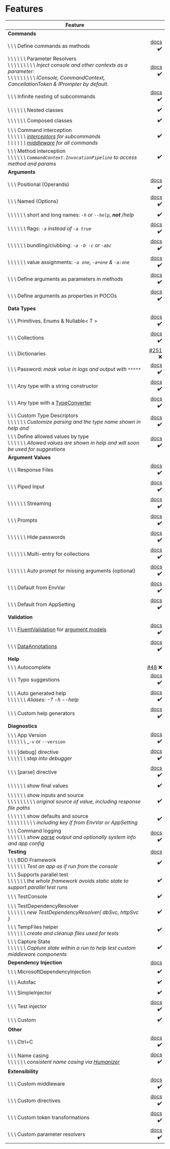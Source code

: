 # Features

|Feature| |
|---|---:|
|   **Commands** |  |
| \ \ \ Define commands as methods | [docs](Commands/commands.md) ✔️ |
| \ \ \ \ \ \ Parameter Resolvers<br/>\ \ \ \ \ \ \ \ \ _Inject console and other contexts as a parameter:_<br/>\ \ \ \ \ \ \ \ \ _IConsole, CommandContext, CancellationToken & IPrompter by default._ | [docs](Extensibility/parameter-resolvers.md) ✔️ |
| \ \ \ Infinite nesting of subcommands | [docs](Commands/subcommands.md) ✔️ |
| \ \ \ \ \ \ Nested classes | ✔️ |  |
| \ \ \ \ \ \ Composed classes | ✔️ |  |
| \ \ \ Command interception <br/>\ \ \ \ \ \ _[interceptors](Extensibility/interceptors.md) for subcommands <br/>\ \ \ \ \ \ [middleware](Extensibility/middleware.md) for all commands_ | ✔️ |
| \ \ \ Method interception <br/>\ \ \ \ \ \ _`CommandContext.InvocationPipeline` to access method and params_ | ✔️ |
|   **Arguments** |  |
| \ \ \ Positional (Operands) | [docs](Arguments/arguments.md) ✔️  |
| \ \ \ Named (Options) | [docs](Arguments/arguments.md) ✔️ |
| \ \ \ \ \ \ short and long names:  _`-h` or  `--help`, **not** /help_ | ✔️ |
| \ \ \ \ \ \ flags:  _`-a` instead of `-a true`_| [docs](Arguments/arguments.md#flags) ✔️ |
| \ \ \ \ \ \ bundling/clubbing: _`-a -b -c` or `-abc`_ | [docs](Arguments/arguments.md#flag-clubbing) ✔️ |
| \ \ \ \ \ \ value assignments: _`-a one`, `-a=one` & `-a:one`_ | [docs](Arguments/arguments.md#option-assignments) ✔️ |
| \ \ \ Define arguments as parameters in methods | [docs](Arguments/arguments.md) ✔️ |
| \ \ \ Define arguments as properties in POCOs | [docs](Arguments/argument-models.md) ✔️ |
|   **Data Types** |  |
| \ \ \ Primitives, Enums & Nullable< T > | [docs](Arguments/argument-types.md) ✔️ |
| \ \ \ Collections | [docs](Arguments/argument-collections.md) ✔️ |
| \ \ \ Dictionaries | [#251](https://github.com/bilal-fazlani/commanddotnet/issues/251) ❌ |
| \ \ \ Password: _mask value in logs and output with `*****`_ | [docs](Arguments/passwords.md) ✔️ |
| \ \ \ Any type with a string constructor | [docs](Arguments/argument-types.md#adding-support-for-other-types) ✔️ |
| \ \ \ Any type with a [TypeConverter](https://docs.microsoft.com/en-us/dotnet/api/system.componentmodel.typeconverter?view=netframework-4.8) | [docs](Arguments/argument-types.md#adding-support-for-other-types) ✔️ |
| \ \ \ Custom Type Descriptors<br/>\ \ \ \ \ \ _Customize parsing and the type name shown in help and_ | [docs](Arguments/argument-types.md#type-descriptors) ✔️ |
| \ \ \ Define allowed values by type<br/>\ \ \ \ \ \ _Allowed values are shown in help and will soon be used for suggestions_ | [docs](Arguments/argument-types.md#type-descriptors) ✔️ |
|   **Argument Values** |  |
| \ \ \ Response Files | [docs](ArgumentValues/response-files.md) ✔️ |
| \ \ \ Piped Input | [docs](ArgumentValues/piped-arguments.md) ✔️ |
| \ \ \ \ \ \ Streaming | [docs](ArgumentValues/piped-arguments.md) ✔️ |
| \ \ \ Prompts | [docs](ArgumentValues/prompting.md) ✔️ |
| \ \ \ \ \ \ Hide passwords | [docs](ArgumentValues/prompting.md#passwords) ✔️ |
| \ \ \ \ \ \ Multi-entry for collections | [docs](ArgumentValues/prompting.md) ✔️ |
| \ \ \ \ \ \ Auto prompt for missing arguments (optional) | [docs](ArgumentValues/prompting.md#prompting-for-missing-arguments) ✔️ |
| \ \ \ Default from EnvVar | [docs](ArgumentValues/default-values-from-config.md) ✔️ |
| \ \ \ Default from AppSetting | [docs](ArgumentValues/default-values-from-config.md) ✔️ |
|   **Validation** |  |
| \ \ \ [FluentValidation](https://github.com/JeremySkinner/FluentValidation) for [argument models](Arguments/argument-models.md) | [docs](Arguments/fluent-validation-for-argument-models.md) ✔️ |
| \ \ \ [DataAnnotations](https://docs.microsoft.com/en-us/dotnet/api/system.componentmodel.dataannotations) | [docs](Arguments/data-annotations-validation.md) ✔️ |
|   **Help** |  |
| \ \ \ Autocomplete | [#48](https://github.com/bilal-fazlani/commanddotnet/issues/48) ❌ |
| \ \ \ Typo suggestions | [docs](Help/typo-suggestions.md) ✔️ |
| \ \ \ Auto generated help<br/>\ \ \ \ \ \ _Aliases: -? -h --help_ | [docs](Help/help.md) ✔️ |
| \ \ \ Custom help generators | [docs](Help/help.md#custom-help-provider) ✔️ |  |
|   **Diagnostics** |  |
| \ \ \ App Version<br/>\ \ \ \ \ \ _`-v` or `--version` | [docs](Diagnostics/app-version.md) ✔️ |
| \ \ \ [debug] directive<br/>\ \ \ \ \ \ _step into debugger_ | [docs](Diagnostics/debug-directive.md)  ✔️|
| \ \ \ [parse] directive | [docs](Diagnostics/parse-directive.md) ✔️ |
| \ \ \ \ \ \ show final values | ✔️ |
| \ \ \ \ \ \ show inputs and source<br/>\ \ \ \ \ \ \ \ \ _original source of value, including response file paths_ | ✔️ |
| \ \ \ \ \ \ show defaults and source<br/>\ \ \ \ \ \ \ \ \ _including key if from EnvVar or AppSetting_ | ✔️ |
| \ \ \ Command logging<br/>\ \ \ \ \ \ _show [parse](Diagnostics/parse-directive.md) output and optionally system info and app config_ | [docs](Diagnostics/command-logger.md) ✔️ |
|   **Testing** | [docs](TestTools/overview.md) |
| \ \ \ BDD Framework<br/>\ \ \ \ \ \ _Test an app as if run from the console_ | ✔️ |
| \ \ \ Supports parallel test<br/>\ \ \ \ \ \ _the whole framework avoids static state to support parallel test runs_ | ✔️ |
| \ \ \ TestConsole | ✔️ |  |
| \ \ \ TestDependencyResolver<br/>\ \ \ \ \ \ _new TestDependencyResolver{ dbSvc, httpSvc }_ | ✔️ |
| \ \ \ TempFiles helper<br/>\ \ \ \ \ \ _create and cleanup files used for tests_ | ✔️ |
| \ \ \ Capture State<br/>\ \ \ \ \ \ _Capture state within a run to help test custom middleware components_ | ✔️ |
|   **Dependency Injection** | [docs](OtherFeatures/dependency-injection.md) |
| \ \ \ MicrosoftDependencyInjection | ✔️ |
| \ \ \ Autofac | ✔️ |
| \ \ \ SimpleInjector | ✔️ |
| \ \ \ Test injector | [docs](TestTools/overview.md) ✔️ |
| \ \ \ Custom | ✔️ |
|   **Other** |  |
| \ \ \ Ctrl+C | [docs](OtherFeatures/cancellation.md) ✔️ |
| \ \ \ Name casing<br/>\ \ \ \ \ \ _consistent name casing via [Humanizer](https://github.com/Humanizr/Humanizer)_ | [docs](OtherFeatures/name-casing.md) ✔️ |
|   **Extensibility** |  |
| \ \ \ Custom middleware | [docs](Extensibility/middleware.md) ✔️ |
| \ \ \ Custom directives | [docs](Extensibility/directives.md) ✔️ |
| \ \ \ Custom token transformations | [docs](Extensibility/token-transformations.md) ✔️ |
| \ \ \ Custom parameter resolvers | [docs](Extensibility/parameter-resolvers.md) ✔️ |